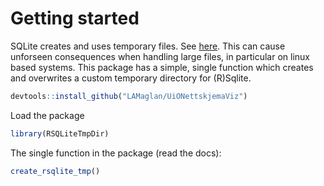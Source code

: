 # Getting started

SQLite creates and uses temporary files. See [here](https://www.sqlite.org/tempfiles.html). This can cause unforseen 
consequences when handling large files, in particular on linux based systems. This package has a simple, single 
function which creates and overwrites a custom temporary directory for (R)Sqlite.

```r
devtools::install_github("LAMaglan/UiONettskjemaViz")
```

Load the package

```r
library(RSQLiteTmpDir)
```


The single function in the package (read the docs):

```r
create_rsqlite_tmp()
```
